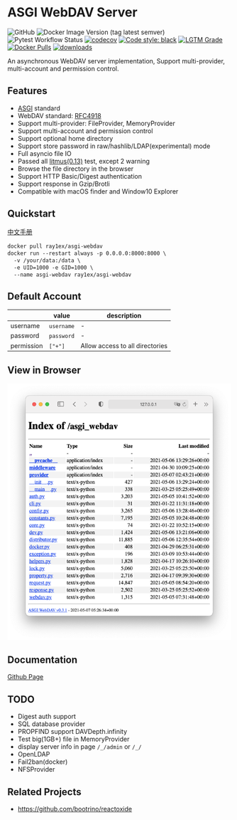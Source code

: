 # ASGI WebDAV Server

![GitHub](https://img.shields.io/github/license/rexzhang/asgi-webdav)
![Docker Image Version (tag latest semver)](https://img.shields.io/docker/v/ray1ex/asgi-webdav/latest)
![Pytest Workflow Status](https://github.com/rexzhang/asgi-webdav/actions/workflows/check-pytest.yml/badge.svg)
[![codecov](https://codecov.io/gh/rexzhang/asgi-webdav/branch/main/graph/badge.svg?token=6D961MCCWN)](https://codecov.io/gh/rexzhang/asgi-webdav)
[![Code style: black](https://img.shields.io/badge/code%20style-black-000000.svg)](https://github.com/psf/black)
[![LGTM Grade](https://img.shields.io/lgtm/grade/python/github/rexzhang/asgi-webdav)](https://lgtm.com/projects/g/rexzhang/asgi-webdav)
[![Docker Pulls](https://img.shields.io/docker/pulls/ray1ex/asgi-webdav)](https://hub.docker.com/r/ray1ex/asgi-webdav)
[![downloads](https://img.shields.io/github/downloads/rexzhang/asgi-webdav/total)](https://github.com/rexzhang/asgi-webdav/releases)

An asynchronous WebDAV server implementation, Support multi-provider, multi-account and permission control.

## Features

- [ASGI](https://asgi.readthedocs.io) standard
- WebDAV standard: [RFC4918](https://www.ietf.org/rfc/rfc4918.txt)
- Support multi-provider: FileProvider, MemoryProvider
- Support multi-account and permission control
- Support optional home directory
- Support store password in raw/hashlib/LDAP(experimental) mode
- Full asyncio file IO
- Passed all [litmus(0.13)](http://www.webdav.org/neon/litmus) test, except 2 warning
- Browse the file directory in the browser
- Support HTTP Basic/Digest authentication
- Support response in Gzip/Brotli
- Compatible with macOS finder and Window10 Explorer

## Quickstart
[中文手册](https://rexzhang.github.io/asgi-webdav/zh/)

```shell
docker pull ray1ex/asgi-webdav
docker run --restart always -p 0.0.0.0:8000:8000 \
  -v /your/data:/data \
  -e UID=1000 -e GID=1000 \
  --name asgi-webdav ray1ex/asgi-webdav
```

## Default Account

|            | value      | description                     |
|------------|------------|---------------------------------|
| username   | `username` | -                               |
| password   | `password` | -                               |
| permission | `["+"]`    | Allow access to all directories |

## View in Browser

![](docs/web-dir-browser-screenshot.png)

## Documentation

[Github Page](https://rexzhang.github.io/asgi-webdav/)

## TODO

- Digest auth support
- SQL database provider
- PROPFIND support DAVDepth.infinity
- Test big(1GB+) file in MemoryProvider
- display server info in page `/_/admin` or `/_/`
- OpenLDAP
- Fail2ban(docker)
- NFSProvider

## Related Projects
- https://github.com/bootrino/reactoxide
